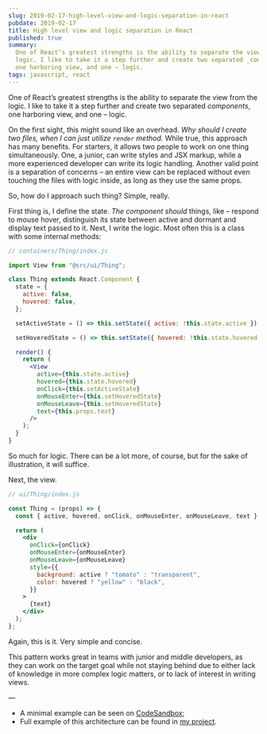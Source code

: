 ```yaml
---
slug: 2019-02-17-high-level-view-and-logic-separation-in-react
pubdate: 2019-02-17
title: High level view and logic separation in React
published: true
summary:
  One of React’s greatest strengths is the ability to separate the view from the
  logic. I like to take it a step further and create two separated _components_,
  one harboring view, and one – logic.
tags: javascript, react
---
```


One of React’s greatest strengths is the ability to separate the view from the
logic. I like to take it a step further and create two separated _components_,
one harboring view, and one – logic.

On the first sight, this might sound like an overhead. _Why should I create two
files, when I can just utilize `render` method._ While true, this approach has
many benefits. For starters, it allows two people to work on one thing
simultaneously. One, a junior, can write styles and JSX markup, while a more
experienced developer can write its logic handling. Another valid point is a
separation of concerns – an entire view can be replaced without even touching
the files with logic inside, as long as they use the same props.

So, how do I approach such thing? Simple, really.

First thing is, I define the state. _The component should_ things, like
– respond to mouse hover, distinguish its state between active and dormant and
display text passed to it. Next, I write the logic. Most often this is a class
with some internal methods:

```jsx
// containers/Thing/index.js

import View from "@src/ui/Thing";

class Thing extends React.Component {
  state = {
    active: false,
    hovered: false,
  };

  setActiveState = () => this.setState({ active: !this.state.active });

  setHoveredState = () => this.setState({ hovered: !this.state.hovered });

  render() {
    return (
      <View
        active={this.state.active}
        hovered={this.state.hovered}
        onClick={this.setActiveState}
        onMouseEnter={this.setHoveredState}
        onMouseLeave={this.setHoveredState}
        text={this.props.text}
      />
    );
  }
}
```

So much for logic. There can be a lot more, of course, but for the sake of
illustration, it will suffice.

Next, the view.

```jsx
// ui/Thing/index.js

const Thing = (props) => {
  const { active, hovered, onClick, onMouseEnter, onMouseLeave, text } = props;

  return (
    <div
      onClick={onClick}
      onMouseEnter={onMouseEnter}
      onMouseLeave={onMouseLeave}
      style={{
        background: active ? "tomato" : "transparent",
        color: hovered ? "yellow" : "black",
      }}
    >
      {text}
    </div>
  );
};
```

Again, this is it. Very simple and concise.

This pattern works great in teams with junior and middle developers, as they can
work on the target goal while not staying behind due to either lack of knowledge
in more complex logic matters, or to lack of interest in writing views.

—

- A minimal example can be seen on
  [CodeSandbox](https://codesandbox.io/s/3y7nl6z7mm);
- Full example of this architecture can be found in
  [my project](https://github.com/tomekbuszewski/Videoplayer).
